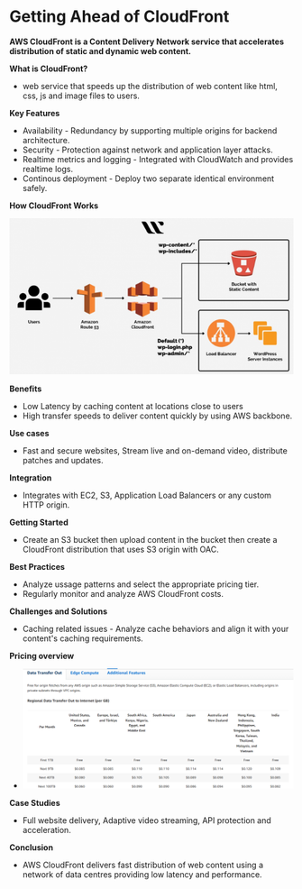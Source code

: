 # Getting Ahead of CloudFront

**AWS CloudFront is a Content Delivery Network service that accelerates distribution of static and dynamic web content.**

**What is CloudFront?**
-  web service that speeds up the distribution of web content like html, css, js and image files to users.

**Key Features**
-   Availability - Redundancy by supporting multiple origins for backend architecture.
-   Security - Protection against network and application layer attacks.
-   Realtime metrics and logging - Integrated with CloudWatch and provides realtime logs.
-   Continous deployment - Deploy two separate identical environment safely.

**How CloudFront Works**

![screenshot](/Ninjas/Masterclass-05Norvic/Day%2004/Assets/CloudFrontWorks.png)

**Benefits**
-   Low Latency by caching content at locations close to users
-   High transfer speeds to deliver content quickly by using AWS backbone.

**Use cases**
-   Fast and secure websites, Stream live and on-demand video, distribute patches and updates.

**Integration**
-   Integrates with EC2, S3, Application Load Balancers or any custom HTTP origin.

**Getting Started**
-   Create an S3 bucket then upload content in the bucket then create a CloudFront distribution that uses S3 origin with OAC.

**Best Practices**
-   Analyze ussage patterns and select the appropriate pricing tier. 
-   Regularly monitor and analyze AWS CloudFront costs.

**Challenges and Solutions**
-   Caching related issues - Analyze cache behaviors and align it with your content's caching requirements.

**Pricing overview**
-   ![screenshot](/Ninjas/Masterclass-05Norvic/Day%2004/Assets/CloudFrontPricing.png)

**Case Studies**
-   Full website delivery, Adaptive video streaming, API protection and acceleration.

**Conclusion**
-   AWS CloudFront delivers fast distribution of web content using a network of data centres providing low latency and performance.
